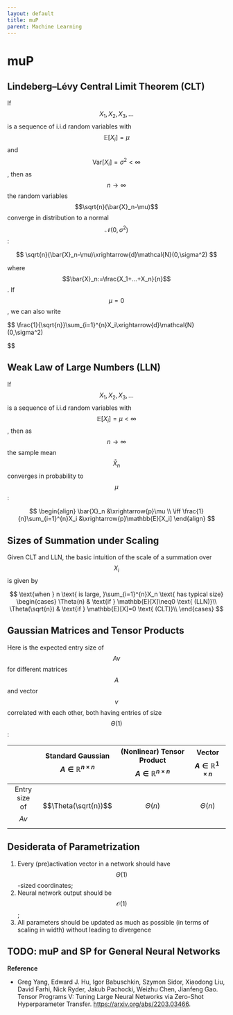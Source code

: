 ```yaml
---
layout: default
title: muP
parent: Machine Learning
---
```

# muP

## Lindeberg–Lévy Central Limit Theorem (CLT)

If $$X_1, X_2, X_3, ...$$ is a sequence of i.i.d random variables with $$\mathbb{E}[X_i]=\mu$$ and $$\text{Var}[X_i]=\sigma^2<\infty$$, then as $$n\to\infty$$ the random variables $$\sqrt{n}(\bar{X}_n-\mu)$$ converge in distribution to a normal $$\mathcal{N}(0,\sigma^2)$$:

$$
\sqrt{n}(\bar{X}_n-\mu)\xrightarrow{d}\mathcal{N}(0,\sigma^2)
$$

where $$\bar{X}_n:=\frac{X_1+...+X_n}{n}$$. If $$\mu=0$$, we can also write

$$
\frac{1}{\sqrt{n}}\sum_{i=1}^{n}X_i\xrightarrow{d}\mathcal{N}(0,\sigma^2)

$$

## Weak Law of Large Numbers (LLN)
If $$X_1, X_2, X_3, ...$$ is a sequence of i.i.d random variables with $$\mathbb{E}[X_i]=\mu<\infty$$, then as $$n\to\infty$$ the sample mean $$\bar{X}_n$$ converges in probability to $$\mu$$:

$$
\begin{align}
\bar{X}_n &\xrightarrow{p}\mu \\
\iff \frac{1}{n}\sum_{i=1}^{n}X_i &\xrightarrow{p}\mathbb{E}[X_i]
\end{align}
$$

## Sizes of Summation under Scaling

Given CLT and LLN, the basic intuition of the scale of a summation over $$X_i$$ is given by

$$
\text{when } n \text{ is large, }\sum_{i=1}^{n}X_n \text{ has typical size}
\begin{cases}
  \Theta(n) & \text{if } \mathbb{E}[X]\neq0 \text{ (LLN)}\\    
  \Theta(\sqrt{n}) & \text{if } \mathbb{E}[X]=0  \text{ (CLT)}\\
\end{cases}
$$

## Gaussian Matrices and Tensor Products

Here is the expected entry size of $$Av$$ for different matrices $$A$$ and vector $$v$$ correlated with each other, both having entries of size $$\Theta(1)$$:

|       | Standard Gaussian <br> $$A\in\mathbb{R}^{n\times n}$$ | (Nonlinear) Tensor Product <br> $$A\in\mathbb{R}^{n\times n}$$ | Vector <br> $$A\in\mathbb{R}^{1\times n}$$ |
|:-----:|:-----------------------------------------------------:|:--------------------------------------------------------------:|:-------------------------------------------:|
|Entry size <br> of $$Av$$ | $$\Theta(\sqrt{n})$$ | $$\Theta(n)$$ | $$\Theta(n)$$ |

## Desiderata of Parametrization
1. Every (pre)activation vector in a network should have $$\Theta(1)$$-sized coordinates;
2. Neural network output should be $$\mathcal{O}(1)$$;
3. All parameters should be updated as much as possible (in terms of scaling in width) without leading to divergence

## TODO: muP and SP for General Neural Networks

**Reference**
- Greg Yang, Edward J. Hu, Igor Babuschkin, Szymon Sidor, Xiaodong Liu, David Farhi, Nick Ryder, Jakub Pachocki, Weizhu Chen, Jianfeng Gao. Tensor Programs V: Tuning Large Neural Networks via Zero-Shot Hyperparameter Transfer. https://arxiv.org/abs/2203.03466.
